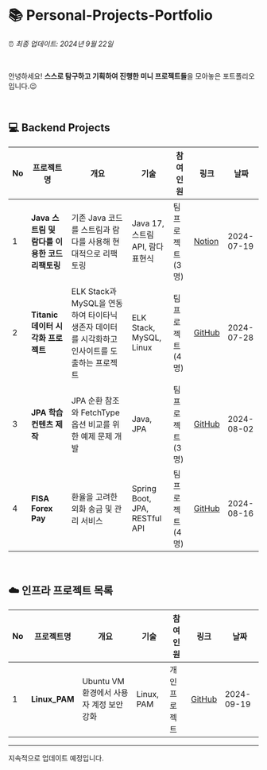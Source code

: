 # 📚 Personal-Projects-Portfolio

⏰ *최종 업데이트: 2024년 9월 22일*

<br>

안녕하세요! **스스로 탐구하고 기획하여 진행한 미니 프로젝트들**을 모아놓은 포트폴리오입니다.😉 <br>

<br>

## 💻 Backend Projects

| No | 프로젝트명 | 개요 | 기술 | 참여<br> 인원 | 링크 | 날짜 |
|----|---------|------------|-------------|----------------|-----------|-----------|
| 1  | **Java 스트림 및 람다를 이용한 코드 리팩토링** | 기존 Java 코드를 스트림과 람다를 사용해 현대적으로 리팩토링 | Java 17, 스트림 API, 람다 표현식 | 팀 프로젝트 (3명) | [Notion](https://halved-snail-4a2.notion.site/03b0da5cd5e9459a8bcf29ae421901f8) | 2024-07-19 |
| 2  | **Titanic 데이터 시각화 프로젝트** | ELK Stack과 MySQL을 연동하여 타이타닉 생존자 데이터를 시각화하고 인사이트를 도출하는 프로젝트 | ELK Stack, MySQL, Linux | 팀 프로젝트 (4명) | [GitHub](https://github.com/Lisiant/Titanic_Visualize/blob/main/README.md) | 2024-07-28 |
| 3  | **JPA 학습 컨텐츠 제작** | JPA 순환 참조와 FetchType 옵션 비교를 위한 예제 문제 개발 | Java, JPA | 팀 프로젝트 (3명) | [GitHub](https://github.com/Lisiant/Fisa3_JPAPractice.git) | 2024-08-02 |
| 4  | **FISA Forex Pay** | 환율을 고려한 외화 송금 및 관리 서비스 | Spring Boot, JPA, RESTful API | 팀 프로젝트 (4명) | [GitHub](https://github.com/Lisiant/FISA-Forex-Pay) | 2024-08-16 |

<br>

## ☁️ 인프라 프로젝트 목록 

| No | 프로젝트명 | 개요 | 기술 | 참여<br> 인원 | 링크 | 날짜 |
|----|---------------|------|-----------|----------|------|------|
| 1  | **Linux_PAM** | Ubuntu VM 환경에서 사용자 계정 보안 강화 | Linux, PAM | 개인 프로젝트 | [GitHub](https://github.com/Lisiant/Linux_PAM) | 2024-09-19 |


---

지속적으로 업데이트 예정입니다.

